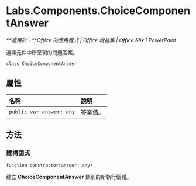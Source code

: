 
# Labs.Components.ChoiceComponentAnswer

 _**適用於︰**Office 的應用程式 | Office 增益集 | Office Mix | PowerPoint_

選擇元件中所呈現的問題答案。

```
class ChoiceComponentAnswer
```


## 屬性


|**名稱**|**說明**|
|:-----|:-----|
| `public var answer: any`|答案值。|

## 方法




### 建構函式

 `function constructor(answer: any)`

建立 **ChoiceComponentAnswer** 類別的新執行個體。

